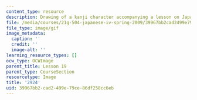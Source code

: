 ```yaml
---
content_type: resource
description: Drawing of a kanji character accompanying a lesson on Japanese.
file: /media/courses/21g-504-japanese-iv-spring-2009/39967bb2cad2499e79ce86df258cc6eb_2924.gif
file_type: image/gif
image_metadata:
  caption: ''
  credit: ''
  image-alt: ''
learning_resource_types: []
ocw_type: OCWImage
parent_title: Lesson 19
parent_type: CourseSection
resourcetype: Image
title: '2924'
uid: 39967bb2-cad2-499e-79ce-86df258cc6eb
---
```

